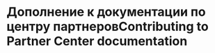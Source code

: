 # <a name="contributing-to-partner-center-documentation"></a><span data-ttu-id="bd8ff-101">Дополнение к документации по центру партнеров</span><span class="sxs-lookup"><span data-stu-id="bd8ff-101">Contributing to Partner Center documentation</span></span>